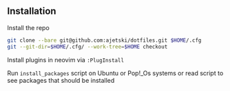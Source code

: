 ## Installation

Install the repo
```bash
git clone --bare git@github.com:ajetski/dotfiles.git $HOME/.cfg
git --git-dir=$HOME/.cfg/ --work-tree=$HOME checkout
```

Install plugins in neovim via `:PlugInstall`

Run `install_packages` script on Ubuntu or Pop!_Os systems or read script to see packages that should be installed
